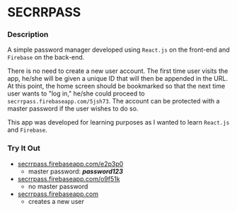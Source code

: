 # SECRRPASS

### Description

A simple password manager developed using `React.js` on the front-end and `Firebase` on the back-end.

There is no need to create a new user account. The first time user visits the app, he/she will be given a unique ID that will then be appended in the URL. At this point, the home screen should be bookmarked so that the next time user wants to "log in," he/she could proceed to `secrrpass.firebaseapp.com/5jsh73`. The account can be protected with a master password if the user wishes to do so.

This app was developed for learning purposes as I wanted to learn `React.js` and `Firebase`.

### Try It Out
* [secrrpass.firebaseapp.com/e2p3p0](https://goto1.github.io/secrrpass/build/e2p3p0)
  * master password: ***password123***
* [secrrpass.firebaseapp.com/o9f51k](https://goto1.github.io/secrrpass/build/o9f51k)
	* no master password
* [secrrpass.firebaseapp.com](https://goto1.github.io/secrrpass/build/)
	* creates a new user
